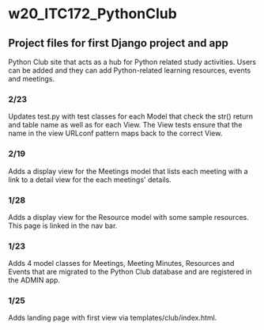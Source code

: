 # w20_ITC172_PythonClub

## Project files for first Django project and app
Python Club site that acts as a hub for Python related study activities. Users can be added and they can add Python-related learning resources, events and meetings. 

### 2/23
Updates test.py with test classes for each Model that check the str() return and table name as well as for each View. The View tests ensure that the name in the view URLconf pattern maps back to the correct View.

### 2/19
Adds a display view for the Meetings model that lists each meeting with a link to a detail view for the each meetings' details. 

### 1/28
Adds a display view for the Resource model with some sample resources. This page is linked in the nav bar. 

### 1/23 
Adds 4 model classes for Meetings, Meeting Minutes, Resources and Events that are migrated to the Python Club database and are registered in the ADMIN app.

### 1/25 
Adds landing page with first view via templates/club/index.html. 